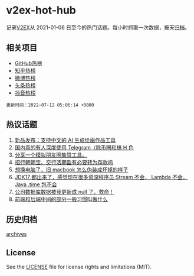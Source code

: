 # v2ex-hot-hub

 记录[V2EX](https://www.v2ex.com/)从 2021-01-06 日至今的热门话题。每小时抓取一次数据，按天[归档](archives)。
 
 ## 相关项目

- [GitHub热榜](https://github.com/snaildev/github-hot-hub)
- [知乎热榜](https://github.com/snaildev/zhihu-hot-hub)
- [微博热榜](https://github.com/snaildev/weibo-hot-hub)
- [头条热榜](https://github.com/snaildev/toutiao-hot-hub)
- [抖音热榜](https://github.com/snaildev/douyin-hot-hub)


 `更新时间：2022-07-12 05:06:14 +0800`

## 热议话题

1. [新品发布：支持中文的 AI 生成绘画作品工具](https://www.v2ex.com/t/865457)
1. [国内真的有人深度使用 Telegram（除币圈和搞 H 色](https://www.v2ex.com/t/865378)
1. [分享一个模拟朋友圈集赞工具。](https://www.v2ex.com/t/865375)
1. [招行朝朝宝、交行活期盈有必要转为存款吗](https://www.v2ex.com/t/865361)
1. [想换电脑了，旧 macbook 怎么伪装成坏掉的样子](https://www.v2ex.com/t/865354)
1. [JDK17 都出来了，感觉现在很多资深程序员 Stream 不会， Lambda 不会， Java .time 包不会](https://www.v2ex.com/t/865425)
1. [公司数据库数据被我更新成 null 了，救命！](https://www.v2ex.com/t/865464)
1. [前端和后端中间的部分一般习惯叫做什么](https://www.v2ex.com/t/865407)

## 历史归档

[archives](archives)

## License

See the [LICENSE](LICENSE) file for license rights and limitations (MIT).
